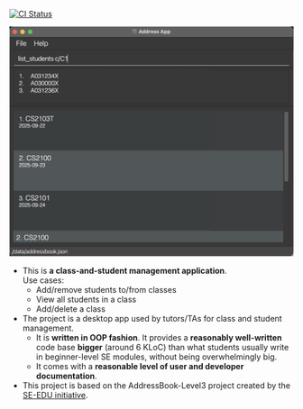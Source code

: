 [![CI Status](https://github.com/AY2526S1-CS2103T-T12-2/tp/actions/workflows/gradle.yml/badge.svg)](https://github.com/AY2526S1-CS2103T-T12-2/tp/actions)

![Ui](docs/images/Ui.png)

* This is **a class‑and‑student management application**.<br>
  Use cases:
  * Add/remove students to/from classes
  * View all students in a class
  * Add/delete a class
* The project is a desktop app used by tutors/TAs for class and student management.
    * It is **written in OOP fashion**. It provides a **reasonably well-written** code base **bigger** (around 6 KLoC) than what students usually write in beginner-level SE modules, without being overwhelmingly big.
    * It comes with a **reasonable level of user and developer documentation**.
* This project is based on the AddressBook-Level3 project created by the [SE-EDU initiative](https://se-education.org).
